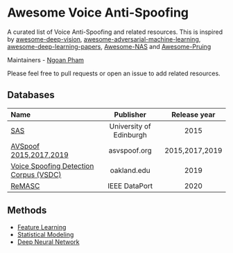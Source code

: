 # Awesome Voice Anti-Spoofing
A curated list of Voice Anti-Spoofing and related resources. This is inspired by [awesome-deep-vision](https://github.com/kjw0612/awesome-deep-vision), [awesome-adversarial-machine-learning](https://github.com/yenchenlin/awesome-adversarial-machine-learning), [awesome-deep-learning-papers](https://github.com/terryum/awesome-deep-learning-papers), [Awesome-NAS](https://github.com/D-X-Y/Awesome-NAS) and [Awesome-Pruing](https://github.com/he-y/Awesome-Pruning)

Maintainers - [Ngoan Pham](https://github.com/ngoanpv)

Please feel free to pull requests or open an issue to add related resources.

## Databases
|  Name  | Publisher | Release year | 
|:--------|:--------:|:--------:|
|[SAS](https://datashare.is.ed.ac.uk/handle/10283/782)|University of Edinburgh|2015|
|[AVSpoof 2015,2017,2019](https://www.asvspoof.org/)|asvspoof.org|2015,2017,2019|
|[Voice Spoofing Detection Corpus (VSDC)](http://www.secs.oakland.edu/~mahmood/datasets/audiospoof.html)|oakland.edu|2019|
|[ReMASC](https://github.com/YuanGongND/ReMASC)|IEEE DataPort|2020|



## Methods
- [Feature Learning](#Feature-Learning) 
- [Statistical Modeling](#Statistical-Modeling)
- [Deep Neural Network](#Deep-Neural-Network)
